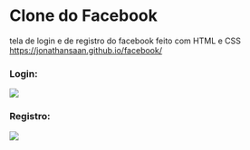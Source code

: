# Clone do Facebook
tela de login e de registro do facebook feito com HTML e CSS
https://jonathansaan.github.io/facebook/
### Login:
![](https://github.com/JonathanSaan/facebook/blob/d939af2446a3af0f7fc4c58dc32b893d4888695b/Screenshot_2021-11-20-08-26-15-1.png)
### Registro:
![](https://github.com/JonathanSaan/facebook/blob/c78edcfb814f61c40715c72b3c67938646943a55/Screenshot_2021-11-20-08-29-08-1.png)
